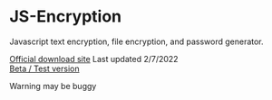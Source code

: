 # JS-Encryption
Javascript text encryption, file encryption, and password generator.

<a href="https://JS-Encryption-updater.smartcoder21.repl.co">Official download site</a>
Last updated 2/7/2022
<br>
<a href="https://JS-Encryption-20.smartcoder21.repl.co">Beta / Test version</a>

Warning may be buggy
